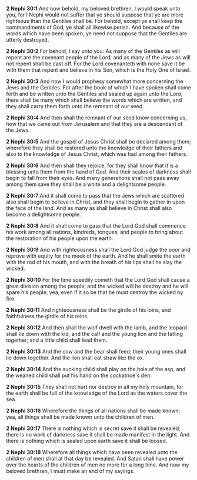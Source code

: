 **2 Nephi 30:1** And now behold, my beloved brethren, I would speak unto you, for I Nephi would not suffer that ye should suppose that ye are more righteous than the Gentiles shall be. For behold, except ye shall keep the commandments of God, ye shall all likewise perish. And because of the words which have been spoken, ye need not suppose that the Gentiles are utterly destroyed.

**2 Nephi 30:2** For behold, I say unto you: As many of the Gentiles as will repent are the covenant people of the Lord; and as many of the Jews as will not repent shall be cast off. For the Lord covenanteth with none save it be with them that repent and believe in his Son, which is the Holy One of Israel.

**2 Nephi 30:3** And now I would prophesy somewhat more concerning the Jews and the Gentiles. For after the book of which I have spoken shall come forth and be written unto the Gentiles and sealed up again unto the Lord, there shall be many which shall believe the words which are written, and they shall carry them forth unto the remnant of our seed.

**2 Nephi 30:4** And then shall the remnant of our seed know concerning us, how that we came out from Jerusalem and that they are a descendant of the Jews.

**2 Nephi 30:5** And the gospel of Jesus Christ shall be declared among them; wherefore they shall be restored unto the knowledge of their fathers and also to the knowledge of Jesus Christ, which was had among their fathers.

**2 Nephi 30:6** And then shall they rejoice, for they shall know that it is a blessing unto them from the hand of God. And their scales of darkness shall begin to fall from their eyes. And many generations shall not pass away among them save they shall be a white and a delightsome people.

**2 Nephi 30:7** And it shall come to pass that the Jews which are scattered also shall begin to believe in Christ, and they shall begin to gather in upon the face of the land. And as many as shall believe in Christ shall also become a delightsome people.

**2 Nephi 30:8** And it shall come to pass that the Lord God shall commence his work among all nations, kindreds, tongues, and people to bring about the restoration of his people upon the earth.

**2 Nephi 30:9** And with righteousness shall the Lord God judge the poor and reprove with equity for the meek of the earth. And he shall smite the earth with the rod of his mouth, and with the breath of his lips shall he slay the wicked.

**2 Nephi 30:10** For the time speedily cometh that the Lord God shall cause a great division among the people; and the wicked will he destroy and he will spare his people, yea, even if it so be that he must destroy the wicked by fire.

**2 Nephi 30:11** And righteousness shall be the girdle of his loins, and faithfulness the girdle of his reins.

**2 Nephi 30:12** And then shall the wolf dwell with the lamb, and the leopard shall lie down with the kid, and the calf and the young lion and the fatling together; and a little child shall lead them.

**2 Nephi 30:13** And the cow and the bear shall feed; their young ones shall lie down together. And the lion shall eat straw like the ox.

**2 Nephi 30:14** And the sucking child shall play on the hole of the asp, and the weaned child shall put his hand on the cockatrice's den.

**2 Nephi 30:15** They shall not hurt nor destroy in all my holy mountain, for the earth shall be full of the knowledge of the Lord as the waters cover the sea.

**2 Nephi 30:16** Wherefore the things of all nations shall be made known; yea, all things shall be made known unto the children of men.

**2 Nephi 30:17** There is nothing which is secret save it shall be revealed; there is no work of darkness save it shall be made manifest in the light. And there is nothing which is sealed upon earth save it shall be loosed.

**2 Nephi 30:18** Wherefore all things which have been revealed unto the children of men shall at that day be revealed. And Satan shall have power over the hearts of the children of men no more for a long time. And now my beloved brethren, I must make an end of my sayings.

